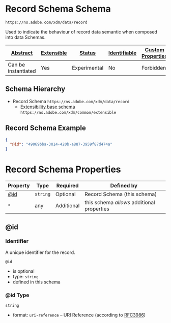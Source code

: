 
# Record Schema Schema

```
https://ns.adobe.com/xdm/data/record
```

Used to indicate the behaviour of record data semantic when composed into data Schemas.

| [Abstract](../../abstract.md) | [Extensible](../../extensions.md) | [Status](../../status.md) | [Identifiable](../../id.md) | [Custom Properties](../../extensions.md) | [Additional Properties](../../extensions.md) | Defined In |
|-------------------------------|-----------------------------------|---------------------------|-----------------------------|------------------------------------------|----------------------------------------------|------------|
| Can be instantiated | Yes | Experimental | No | Forbidden | Permitted | [data/record.schema.json](data/record.schema.json) |
## Schema Hierarchy

* Record Schema `https://ns.adobe.com/xdm/data/record`
  * [Extensibility base schema](../common/extensible.schema.md) `https://ns.adobe.com/xdm/common/extensible`


## Record Schema Example
```json
{
  "@id": "49069bba-3014-420b-a887-3959f87d474a"
}
```

# Record Schema Properties

| Property | Type | Required | Defined by |
|----------|------|----------|------------|
| [@id](#id) | `string` | Optional | Record Schema (this schema) |
| `*` | any | Additional | this schema *allows* additional properties |

## @id
### Identifier

A unique identifier for the record.

`@id`
* is optional
* type: `string`
* defined in this schema

### @id Type


`string`
* format: `uri-reference` – URI Reference (according to [RFC3986](https://tools.ietf.org/html/rfc3986))





